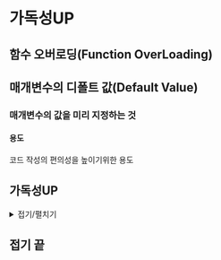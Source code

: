 # 가독성UP
## 함수 오버로딩(Function OverLoading)


## 매개변수의 디폴트 값(Default Value)
### 매개변수의 값을 미리 지정하는 것
#### 용도
코드 작성의 편의성을 높이기위한 용도

## 가독성UP

<details>
<summary>접기/펼치기</summary>

<!-- summary 아래 한칸 공백 두어야함 -->
## 함수 오버로딩(Function OverLoading)
### 함수 호출 시 전달되는 인자를통해서 호출하고자 하는 함수의 구분이 가능하기 때문에 함수명이 같더라도 매개변수의 선언형태(인자의 개수 차이, 자료형 차이등)가 다르면 다른 함수로 정의
#### 요약
함수 하나에 다양한 타입의 인자를 받을수 있게해서 가독성을 올림
#### 용도
다형성과 사용자 편의를 제공하기 위한 용도
</details>

## 접기 끝
